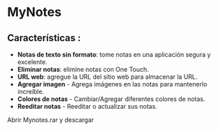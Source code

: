 # MyNotes

## Características :

- **Notas de texto sin formato**: tome notas en una aplicación segura y excelente.
- **Eliminar notas**: elimine notas con One Touch.
- **URL web**: agregue la URL del sitio web para almacenar la URL.
- **Agregar imagen** - Agrega imágenes en las notas para mantenerlo increíble.
- **Colores de notas** - Cambiar/Agregar diferentes colores de notas.
- **Reeditar notas** - Reeditar o actualizar sus notas.

Abrir Mynotes.rar y descargar


